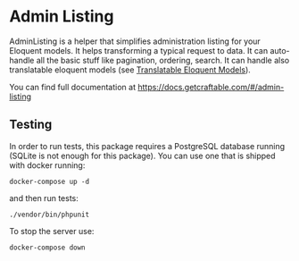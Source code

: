 # Admin Listing

AdminListing is a helper that simplifies administration listing for your Eloquent models. It helps transforming a typical request to data. It can auto-handle all the basic stuff like pagination, ordering, search. It can handle also translatable eloquent models (see [Translatable Eloquent Models](https://docs.brackets.sk/#/translatable#make-your-model-translatable)).

You can find full documentation at https://docs.getcraftable.com/#/admin-listing

## Testing

In order to run tests, this package requires a PostgreSQL database running (SQLite is not enough for this package). You can use one that is shipped with docker running:

```
docker-compose up -d
``` 

and then run tests:

```
./vendor/bin/phpunit
```

To stop the server use:

```
docker-compose down
```